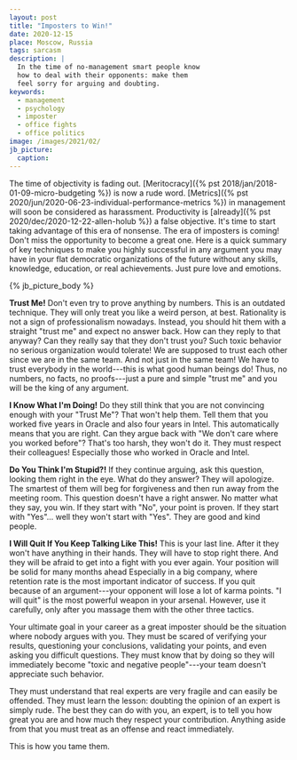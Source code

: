 ```yaml
---
layout: post
title: "Imposters to Win!"
date: 2020-12-15
place: Moscow, Russia
tags: sarcasm
description: |
  In the time of no-management smart people know
  how to deal with their opponents: make them
  feel sorry for arguing and doubting.
keywords:
  - management
  - psychology
  - imposter
  - office fights
  - office politics
image: /images/2021/02/
jb_picture:
  caption:
---
```


The time of objectivity is fading out. 
[Meritocracy]({% pst 2018/jan/2018-01-09-micro-budgeting %}) is now a rude word.
[Metrics]({% pst 2020/jun/2020-06-23-individual-performance-metrics %}) 
in management will soon be considered as harassment.
Productivity is [already]({% pst 2020/dec/2020-12-22-allen-holub %}) a false objective.
It's time to start taking advantage of this era of nonsense.
The era of imposters is coming!
Don't miss the opportunity to become a great one.
Here is a quick summary of key techniques to make you highly successful in any argument
you may have in your flat democratic organizations of the future without
any skills, knowledge, education, or real achievements.
Just pure love and emotions.

<!--more-->

{% jb_picture_body %}

**Trust Me!**
Don't even try to prove anything by numbers.
This is an outdated technique.
They will only treat you like a weird person, at best.
Rationality is not a sign of professionalism nowadays.
Instead, you should hit them with a straight "trust me" and expect no answer back.
How can they reply to that anyway?
Can they really say that they don't trust you?
Such toxic behavior no serious organization would tolerate!
We are supposed to trust each other since we are in the same team.
And not just in the same team!
We have to trust everybody in the world---this is what good human beings do!
Thus, no numbers, no facts, no proofs---just a pure and simple "trust me" and you will be the king of any argument.

**I Know What I'm Doing!**
Do they still think that you are not convincing enough with your "Trust Me"?
That won't help them.
Tell them that you worked five years in Oracle and also four years in Intel.
This automatically means that you are right.
Can they argue back with "We don't care where you worked before"?
That's too harsh, they won't do it.
They must respect their colleagues!
Especially those who worked in Oracle and Intel.

**Do You Think I'm Stupid?!**
If they continue arguing, ask this question, looking them right in the eye.
What do they answer?
They will apologize.
The smartest of them will beg for forgiveness and then run away from the meeting room.
This question doesn't have a right answer.
No matter what they say, you win.
If they start with "No", your point is proven.
If they start with "Yes"... well they won't start with "Yes".
They are good and kind people.

**I Will Quit If You Keep Talking Like This!**
This is your last line.
After it they won't have anything in their hands.
They will have to stop right there.
And they will be afraid to get into a fight with you ever again.
Your position will be solid for many months ahead
Especially in a big company, where retention rate is the most important indicator of success.
If you quit because of an argument---your opponent will lose a lot of karma points.
"I will quit" is the most powerful weapon in your arsenal.
However, use it carefully, only after you massage them with the other three tactics.

Your ultimate goal in your career as a great imposter should be
the situation where nobody argues with you. They must be
scared of verifying your results, questioning your conclusions,
validating your points, and even asking you difficult questions.
They must know that by doing so they will immediately become
"toxic and negative people"---your team doesn't appreciate such
behavior.

They must understand that real experts are very fragile and can easily
be offended. They must learn the lesson: 
doubting the opinion of an expert is simply rude.
The best they can do with you, an expert, is to tell you how
great you are and how much they respect your contribution. Anything
aside from that you must treat as an offense and react immediately.

This is how you tame them.
